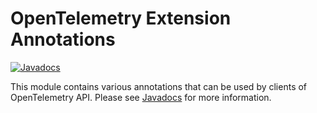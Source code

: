 OpenTelemetry Extension Annotations
======================================================

[![Javadocs][javadoc-image]][javadoc-url]

This module contains various annotations that can be used by clients of OpenTelemetry API.
Please see [Javadocs][javadoc-url] for more information.

[javadoc-image]: https://www.javadoc.io/badge/io.opentelemetry/opentelemetry-extension-annotations.svg
[javadoc-url]: https://www.javadoc.io/doc/io.opentelemetry/opentelemetry-extension-annotations
